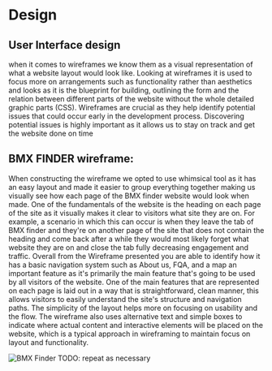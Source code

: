 # Design

## User Interface design

when it comes to wireframes we know them as a visual representation of what a website layout would look like. Looking at 
wireframes it is used to focus more on arrangements such as functionality rather than aesthetics and looks as it is the 
blueprint for building, outlining the form and the relation between different parts of the website without the whole detailed 
graphic parts (CSS). Wireframes are crucial as they help identify potential issues that could occur early in the development process. Discovering potential issues is highly important as it allows us to stay on track and get the website done on time 

BMX FINDER wireframe:
--
When constructing the wireframe we opted to use whimsical tool as it has an easy layout and made it easier to group everything together making us visually see how each page of the BMX finder website would look when made. One of the fundamentals of the website is the heading on each page of the site as it visually makes it clear to visitors what site they are on. For example, a scenario in which this can occur is when they leave the tab of BMX finder and they're on another page of the site that does not contain the heading and come back after a while they would most likely forget what website they are on and close the tab fully decreasing engagement and traffic. Overall from the Wireframe presented you are able to identify how it has a basic navigation system such as About us, FQA, and a map an important feature as it's primarily the main feature that's going to be used by all visitors of the website. One of the main features that are represented on each page is laid out in a way that is straightforward, clean manner, this allows visitors to easily understand the site's structure and navigation paths. The simplicity of the layout helps more on focusing on usability and the flow. The wireframe also uses alternative text and simple boxes to indicate where actual content and interactive elements will be placed on the website, which is a typical approach in wireframing to maintain focus on layout and functionality.



![BMX Finder](https://github.com/Lobst3rr/DLH-AA/assets/148768725/8745a05a-e40d-452b-84aa-033d49b34422)
TODO: repeat as necessary
